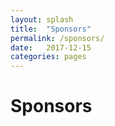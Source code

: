 ```yaml
---
layout: splash
title:  "Sponsors"
permalink: /sponsors/
date:   2017-12-15
categories: pages
---
```


Sponsors
========
